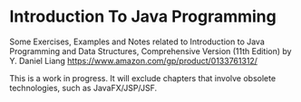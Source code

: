 # Introduction To Java Programming
Some Exercises, Examples and Notes related to Introduction to Java Programming and Data Structures, Comprehensive Version (11th Edition) by Y. Daniel Liang https://www.amazon.com/gp/product/0133761312/

This is a work in progress. It will exclude chapters that involve obsolete technologies, such as JavaFX/JSP/JSF.

